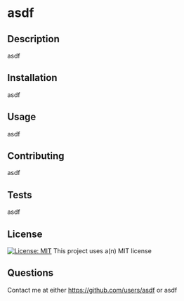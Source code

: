 
# asdf

## Description
asdf

## Installation
asdf

## Usage
asdf

## Contributing
asdf

## Tests
asdf


## License
[![License: MIT](https://img.shields.io/badge/License-MIT-yellow.svg)](https://opensource.org/licenses/MIT)
This project uses a(n) MIT license
 

## Questions
Contact me at either https://github.com/users/asdf or asdf
